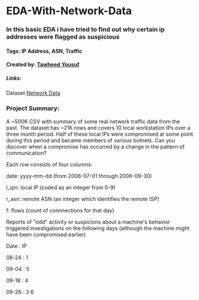 # EDA-With-Network-Data

### In this basic EDA i have tried to find out why certain ip addresses were flagged as suspicious 

#### Tags: IP Address, ASN, Traffic

#### Created by: [Tawheed Yousuf](https://github.com/Tawheed-DS)

##### Links:

Dataset [Network Data](https://drive.google.com/file/d/1TmFEEpvFr4yqdjy8gbzOXgVWsLZwKTXP/view?usp=sharing)

### Project Summary: 

A ~500K CSV with summary of some real network traffic data from the past. The dataset has ~21K rows and covers 10 local workstation IPs over a three month period. Half of these local IPs were compromised at some point during this period and became members of various botnets. Can you discover when a compromise has occurred by a change in the pattern of communication?

Each row consists of four columns:

date: yyyy-mm-dd (from 2006-07-01 through 2006-09-30)

l_ipn: local IP (coded as an integer from 0-9)

r_asn: remote ASN (an integer which identifies the remote ISP)

f: flows (count of connnections for that day)

Reports of "odd" activity or suspicions about a machine's behavior triggered investigations on the following days (although the machine might have been compromised earlier)

Date : IP

08-24 : 1

09-04 : 5

09-18 : 4

09-26 : 3 6
